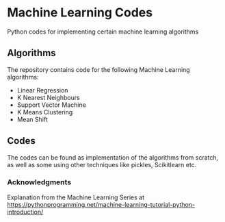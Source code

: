 # Machine Learning Codes
Python codes for implementing certain machine learning algorithms

## Algorithms 
The repository contains code for the following Machine Learning algorithms: 
- Linear Regression
- K Nearest Neighbours
- Support Vector Machine
- K Means Clustering
- Mean Shift

## Codes
The codes can be found as implementation of the algorithms from scratch, as well as some using other techniques like pickles, Scikitlearn etc.

### Acknowledgments
Explanation from the Machine Learning Series at https://pythonprogramming.net/machine-learning-tutorial-python-introduction/

